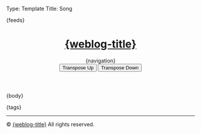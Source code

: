 Type: Template
Title: Song

<!DOCTYPE html>
<html lang="en">
<head>
<title>{weblog-title}{separator}{post-title}</title>
<meta charset="utf-8">
<meta name="viewport" content="width=device-width, initial-scale=1">
{feeds}
<link rel="stylesheet" href='https://kenei.weblog.lol/files/style.css'>
<style>
@import url('https://fonts.googleapis.com/css2?family=Source+Code+Pro:wght@400;700&family=Merriweather:wght@400;700&family=Open+Sans:wght@400;700&display=swap');
@import url('https://static.omg.lol/type/fontawesome-free/css/all.css');
</style>
</head>
<body>

<header>
	<h1 class="weblog-title"><a href="{base-path}">{weblog-title}</a></h1>
	{navigation}
	<!-- Add buttons for transposing -->
    <div>
        <button class="transpose-btn" onclick="transposeChords(1)">Transpose Up</button>
        <button class="transpose-btn" onclick="transposeChords(-1)">Transpose Down</button>
    </div>
</header>

<main>

{body}

<aside class="post-tags">
	{tags}
</aside>

<hr>

</main>

<footer>
    <p>&copy; <span id="current-year"></span> <a href="{base-path}">{weblog-title}</a> All rights reserved.</p>
</footer>
<script>
	// Define the mapping for chords
	const chordArray = ["C", "C♯", "D", "D♯", "E", "F", "F♯", "G", "G♯", "A", "A♯", "B"];
	const flatChordArray = ["C", "D♭", "D", "E♭", "E", "F", "G♭", "G", "A♭", "A", "B♭", "B"];

	// Function to transpose a chord
	function transposeChord(chord, semitones) {
		// Match the root note and suffix, handling sharp (♯) and flat (♭)
		const match = chord.match(/^([A-G])([♯♭#b]?)(.*)$/);
		if (!match) return chord;  // If it's not a valid chord, return as-is

		let root = match[1];  // The root note (e.g., C, G, A)
		let accidental = match[2];  // The accidental (e.g., ♯, ♭, #, b)
		const suffix = match[3];  // The suffix (e.g., m, 7, /F)

		let index;

		// Normalize accidental to either sharp or flat
		if (accidental === "♯" || accidental === "#") {
			index = chordArray.indexOf(root + "♯");
		} else if (accidental === "♭" || accidental === "b") {
			index = flatChordArray.indexOf(root + "♭");
		} else {
			// If no accidental, search in both arrays
			index = chordArray.indexOf(root);
			if (index === -1) {
				index = flatChordArray.indexOf(root);
			}
		}

		if (index === -1) return chord;  // If the root is not found, return the original chord

		// Calculate the new index with wrapping
		const newIndex = (index + semitones + 12) % 12;

		// Determine whether to use the sharp or flat name for the new chord
		let newChord;
		if (accidental === "♯" || accidental === "#") {
			newChord = chordArray[newIndex];
		} else if (accidental === "♭" || accidental === "b") {
			newChord = flatChordArray[newIndex];
		} else {
			// If no accidental, decide based on the nearest match (use flatChordArray for ♭ notes)
			newChord = flatChordArray.indexOf(chordArray[newIndex]) !== -1 ? flatChordArray[newIndex] : chordArray[newIndex];
		}

		// Return the transposed chord with the original suffix
		return newChord + suffix;
	}

	// Function to transpose all chords on the page, including the key
	function transposeChords(semitones) {
		// Transpose all chords
		const chords = document.querySelectorAll('.chordpro-chord');
		chords.forEach(chord => {
			let originalChord = chord.textContent.trim();
			let transposedChord = transposeChord(originalChord, semitones);
			chord.innerHTML = transposedChord.replace(/b/g, "♭").replace(/#/g, "♯");  // Replace normalized 'b' with ♭ and '#' with ♯
		});

		// Transpose the key element
		const keyElement = document.querySelector('.chordpro-key');
		if (keyElement) {
			let originalKey = keyElement.textContent.trim();
			let transposedKey = transposeChord(originalKey, semitones);
			keyElement.textContent = transposedKey.replace(/b/g, "♭").replace(/#/g, "♯");  // Replace normalized 'b' with ♭ and '#' with ♯
		}
	}

    // Set the current year
    document.getElementById('current-year').textContent = new Date().getFullYear();
</script>

</body>
</html>
